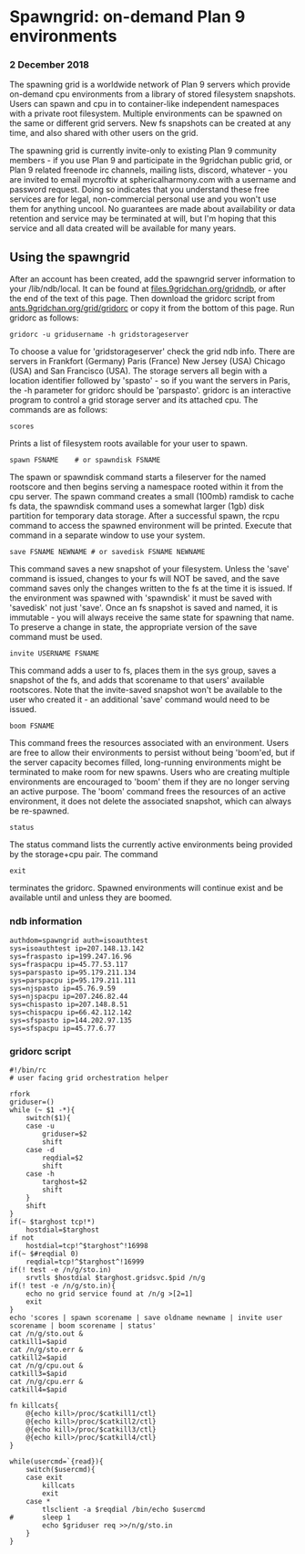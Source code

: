 # Spawngrid: on-demand Plan 9 environments

### 2 December 2018

The spawning grid is a worldwide network of Plan 9 servers which provide on-demand cpu environments from a library of stored filesystem snapshots. Users can spawn and cpu in to container-like independent namespaces with a private root filesystem. Multiple environments can be spawned on the same or different grid servers. New fs snapshots can be created at any time, and also shared with other users on the grid.

The spawning grid is currently invite-only to existing Plan 9 community members - if you use Plan 9 and participate in the 9gridchan public grid, or Plan 9 related freenode irc channels, mailing lists, discord, whatever - you are invited to email mycroftiv at sphericalharmony.com with a username and password request. Doing so indicates that you understand these free services are for legal, non-commercial personal use and you won't use them for anything uncool. No guarantees are made about availability or data retention and service may be terminated at will, but I'm hoping that this service and all data created will be available for many years.

## Using the spawngrid

After an account has been created, add the spawngrid server information to your /lib/ndb/local. It can be found at [files.9gridchan.org/gridndb](//files.9gridchan.org/gridndb), or after the end of the text of this page. Then download the gridorc script from [ants.9gridchan.org/grid/gridorc](//ants.9gridchan.org/grid/gridorc) or copy it from the bottom of this page. Run gridorc as follows:

	gridorc -u gridusername -h gridstorageserver

To choose a value for 'gridstorageserver' check the grid ndb info. There are servers in Frankfort (Germany) Paris (France) New Jersey (USA) Chicago (USA) and San Francisco (USA). The storage servers all begin with a location identifier followed by 'spasto' - so if you want the servers in Paris, the -h parameter for gridorc should be 'parspasto'. gridorc is an interactive program to control a grid storage server and its attached cpu. The commands are as follows:

	scores

Prints a list of filesystem roots available for your user to spawn.

	spawn FSNAME	# or spawndisk FSNAME

The spawn or spawndisk command starts a fileserver for the named rootscore and then begins serving a namespace rooted within it from the cpu server. The spawn command creates a small (100mb) ramdisk to cache fs data, the spawndisk command uses a somewhat larger (1gb) disk partition for temporary data storage. After a successful spawn, the rcpu command to access the spawned environment will be printed. Execute that command in a separate window to use your system.

	save FSNAME NEWNAME	# or savedisk FSNAME NEWNAME

This command saves a new snapshot of your filesystem. Unless the 'save' command is issued, changes to your fs will NOT be saved, and the save command saves only the changes written to the fs at the time it is issued. If the environment was spawned with 'spawndisk' it must be saved with 'savedisk' not just 'save'. Once an fs snapshot is saved and named, it is immutable - you will always receive the same state for spawning that name. To preserve a change in state, the appropriate version of the save command must be used.

	invite USERNAME FSNAME

This command adds a user to fs, places them in the sys group, saves a snapshot of the fs, and adds that scorename to that users' available rootscores. Note that the invite-saved snapshot won't be available to the user who created it - an additional 'save' command would need to be issued.

	boom FSNAME

This command frees the resources associated with an environment. Users are free to allow their environments to persist without being 'boom'ed, but if the server capacity becomes filled, long-running environments might be terminated to make room for new spawns. Users who are creating multiple environments are encouraged to 'boom' them if they are no longer serving an active purpose. The 'boom' command frees the resources of an active environment, it does not delete the associated snapshot, which can always be re-spawned.

	status

The status command lists the currently active environments being provided by the storage+cpu pair. The command

	exit

terminates the gridorc. Spawned environments will continue exist and be available until and unless they are boomed.

### ndb information

	authdom=spawngrid auth=isoauthtest
	sys=isoauthtest ip=207.148.13.142
	sys=fraspasto ip=199.247.16.96
	sys=fraspacpu ip=45.77.53.117
	sys=parspasto ip=95.179.211.134
	sys=parspacpu ip=95.179.211.111
	sys=njspasto ip=45.76.9.59
	sys=njspacpu ip=207.246.82.44
	sys=chispasto ip=207.148.8.51
	sys=chispacpu ip=66.42.112.142
	sys=sfspasto ip=144.202.97.135
	sys=sfspacpu ip=45.77.6.77

### gridorc script

	#!/bin/rc
	# user facing grid orchestration helper
	
	rfork
	griduser=()
	while (~ $1 -*){
		switch($1){
		case -u
			griduser=$2
			shift
		case -d
			reqdial=$2
			shift
		case -h
			targhost=$2
			shift
		}
		shift
	}
	if(~ $targhost tcp!*)
		hostdial=$targhost
	if not
		hostdial=tcp!^$targhost^!16998
	if(~ $#reqdial 0)
		reqdial=tcp!^$targhost^!16999
	if(! test -e /n/g/sto.in)
		srvtls $hostdial $targhost.gridsvc.$pid /n/g
	if(! test -e /n/g/sto.in){
		echo no grid service found at /n/g >[2=1]
		exit
	}
	echo 'scores | spawn scorename | save oldname newname | invite user scorename | boom scorename | status'
	cat /n/g/sto.out &
	catkill1=$apid
	cat /n/g/sto.err &
	catkill2=$apid
	cat /n/g/cpu.out &
	catkill3=$apid
	cat /n/g/cpu.err &
	catkill4=$apid
	
	fn killcats{
		@{echo kill>/proc/$catkill1/ctl}
		@{echo kill>/proc/$catkill2/ctl}
		@{echo kill>/proc/$catkill3/ctl}
		@{echo kill>/proc/$catkill4/ctl}
	}
	
	while(usercmd=`{read}){
		switch($usercmd){
		case exit
			killcats
			exit
		case *
			tlsclient -a $reqdial /bin/echo $usercmd
	#		sleep 1
			echo $griduser req >>/n/g/sto.in
		}
	}

